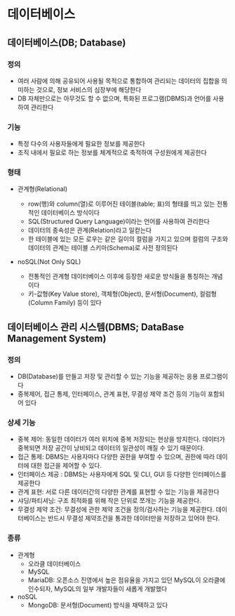 # 데이터베이스
## 데이터베이스(DB; Database)
### 정의
- 여러 사람에 의해 공유되어 사용될 목적으로 통합하여 관리되는 데이터의 집합을 의미하는 것으로, 정보 서비스의 심장부에 해당한다
- DB 자체만으로는 아무것도 할 수 없으며, 특화된 프로그램(DBMS)과 언어를 사용하여 관리한다

### 기능
- 특정 다수의 사용자들에게 필요한 정보를 제공한다
- 조직 내에서 필요로 하는 정보를 체계적으로 축적하여 구성원에게 제공한다

### 형태
- 관계형(Relational)
  - row(행)와 column(열)로 이루어진 테이블(table; 표)의 형태를 띄고 있는 전통적인 데이터베이스 방식이다
  - SQL(Structured Query Language)이라는 언어를 사용하여 관리한다
  - 데이터의 종속성은 관계(Relation)라고 일컫는다
  - 한 테이블에 있는 모든 로우는 같은 길이의 컬럼을 가지고 있으며 컬럼의 구조와 데이터의 관계는 테이블 스키마(Schema)로 사전 정의된다

- noSQL(Not Only SQL)
  - 전통적인 관계형 데이터베이스 이후에 등장한 새로운 방식들을 통칭하는 개념이다
  - 키-값형(Key Value store), 객체형(Object), 문서형(Document), 컬럼형(Column Family) 등이 있다

## 데이터베이스 관리 시스템(DBMS; DataBase Management System)
### 정의
- DB(Database)를 만들고 저장 및 관리할 수 있는 기능을 제공하는 응용 프로그램이다
- 중복제어, 접근 통제, 인터페이스, 관계 표현, 무결성 제약 조건 등의 기능이 포함되어 있다

### 상세 기능
- 중복 제어: 동일한 데이터가 여러 위치에 중복 저장되는 현상을 방지한다. 데이터가 중복되면 저장 공간이 낭비되고 데이터의 일관성이 깨질 수 있기 때문이다.
- 접근 통제: DBMS는 사용자마다 다양한 권한을 부여할 수 있으며, 권한에 따라 데이터에 대한 접근을 제어할 수 있다.
- 인터페이스 제공 : DBMS는 사용자에게 SQL 및 CLI, GUI 등 다양한 인터페이스를 제공한다
- 관계 표현: 서로 다른 데이터간의 다양한 관계를 표현할 수 있는 기능을 제공한다
- 샤딩/파티셔닝: 구조 최적화를 위해 작은 단위로 쪼개는 기능을 제공한다.
- 무결성 제약 조건: 무결성에 관한 제약 조건을 정의/검사하는 기능을 제공한다. 데이터베이스는 반드시 무결성 제약조건을 통과한 데이터만을 저장하고 있어야 한다.

### 종류
- 관계형
  - 오라클 데이터베이스
  - MySQL
  - MariaDB: 오픈소스 진영에서 높은 점유율을 가지고 있던 MySQL이 오라클에 인수되자, MySQL의 일부 개발자들이 새롭게 개발했다
- noSQL
  - MongoDB: 문서형(Document) 방식을 채택하고 있다

